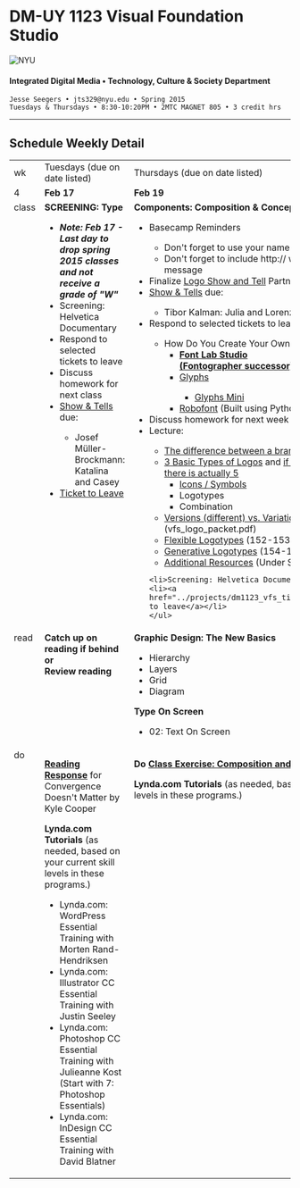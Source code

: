 # DM-UY 1123 Visual Foundation Studio

![NYU](nyu_soe_logo.png)
#### Integrated Digital Media • Technology, Culture &amp; Society Department

    Jesse Seegers • jts329@nyu.edu • Spring 2015 
    Tuesdays & Thursdays • 8:30-10:20PM • 2MTC MAGNET 805 • 3 credit hrs
---

## Schedule Weekly Detail

<table>
<tr>
<td>wk</td>
<td>Tuesdays (due on date listed)</td>
<td>Thursdays (due on date listed)</td>
</tr>
<!-- dates -->
<tr>
  <td valign="top">4</td>
  <td valign="top"><strong>Feb 17</strong></td>
  <td valign="top"><strong>Feb 19</strong></td>
</tr>
<!-- class -->
<tr>
  <td valign="top" width="4%">class</td>
  <td valign="top" width="48%"><strong>SCREENING: Type</strong>
  <ul>
  <li><strong><i>Note: Feb 17 - Last day to drop spring 2015 classes and not receive a grade of "W"</i></strong>
  <li>Screening: Helvetica Documentary</li><li>Respond to selected tickets to leave</li>

  <li>Discuss homework for next class</li>
  <li><a href="../projects/dm1123_vfs_show_and_tells.md">Show &amp; Tells</a> due:</li>
    <ul>
      <li>Josef Müller-Brockmann: Katalina and Casey</li>
    </ul>
  
   <li><a href="../projects/dm1123_vfs_tickets_to_leave.md">Ticket to Leave</a></li>
  </ul>

  </td>
  <td valign="top" width="48%"><strong>Components: Composition &amp; Concept</strong>
    <ul>
    <li>Basecamp Reminders</li>
      <ul>
      <li>Don't forget to use your name as a category</li>
      <li>Don't forget to include http:// with any link you post in a message</li>
      </ul>
    <li>Finalize <a href="../projects/dm1123_vfs_show_and_tells.md">Logo Show and Tell</a> Partners</li>
    <li><a href="../projects/dm1123_vfs_show_and_tells.md">Show &amp; Tells</a> due:</li>
    <ul>
      <li>Tibor Kalman: Julia and Lorenzo</li>
    </ul>
    <li>Respond to selected tickets to leave</li>
    <ul>
    <li>How Do You Create Your Own Typefaces? 
      <ul>
      <li><strong><a href="http://www.fontlab.com/font-editor/fontlab-studio/" target="_blank">Font Lab Studio<br>(Fontographer successor)</a></strong></li>
      <li><a href="http://www.glyphsapp.com/" target="_blank">Glyphs</a></li>
        <ul>
        <li><a href="https://itunes.apple.com/gb/app/glyphs-mini/id469036911?mt=12" target="_blank">Glyphs Mini</a></li>
        </ul>
        <li><a href="http://doc.robofont.com/documentation/welcome-to-robofont/" target="_blank">Robofont</a> (Built using Python)
    </ul>
    </ul>
    <li>Discuss homework for next week</li>
    <li>Lecture:</li>
      <ul>
      <li><a href="http://betterbusinessbrand.com/the-differences-between-a-logo-an-identity-and-a-brand" target="_blank">The difference between a brand and a logo</a></li>
      <li><a href="http://www.logodesignsource.com/types.html" target="_blank">3 Basic Types of Logos</a> and <a href="http://www.nodinx.com/5-basic-types-of-logos/" target="_blank">if you want to get technical, there is actually 5</a>
        <ul>
        <li><a href="http://thenounproject.com/" target="_blank">Icons / Symbols</a></li>
        <li>Logotypes</li>
        <li>Combination</li>
        </ul></li>
      <li><a href="https://polishedsolid.basecamphq.com/projects/12353075-visual-foundation-studio-fall-2014/files" target="_blank">Versions (different) vs. Variations (similar)</a> (vfs_logo_packet.pdf)</li>
      <li><a href="http://www.creativereview.co.uk/images/uploads/2013/07/aol_wolff_olins_2009_0.jpg" target="_blank">Flexible Logotypes</a> (152-153 Type On Screen)</li>
      <li><a href="http://www.creativeapplications.net/wp-content/uploads/2011/03/LogoMain2.jpg" target="_blank">Generative Logotypes</a> (154-155 Type On Screen)</li>
      <li><a href="../dm1123_vfs_recommended_resources.md" target="_blank">Additional Resources</a> (Under Semiotics)</li>
      </ul>
    
    
    <li>Screening: Helvetica Documentary</li>
    <li><a href="../projects/dm1123_vfs_tickets_to_leave.md">Ticket to leave</a></li>
    </ul>
  </td>
</tr>

<!-- read -->
<tr>
  <td valign="top">read</td>
  <td valign="top"><strong>Catch up on reading if behind or<br>Review reading</strong></td>
  <td valign="top">
  <strong>Graphic Design: The New Basics</strong>
  <ul>
  <li>Hierarchy</li>
  <li>Layers</li>
  <li>Grid</li>
  <li>Diagram</li>
  </ul>
  <strong>Type On Screen</strong>
  <ul>
  <li>02: Text On Screen</li>
  </ul>
</td>
</tr>

<!-- do -->
<tr>
  <td valign="top">do</td>
  <td valign="top">
  <p><strong><a href="../projects/dm1123_vfs_reading_responses.md" target="_blank">Reading Response</a></strong> for Convergence Doesn't Matter by Kyle Cooper</p>
  <strong>Lynda.com Tutorials</strong> (as needed, based on your current skill levels in these programs.)
  <ul>
  <li>Lynda.com: WordPress Essential Training with Morten Rand-Hendriksen</li>
  <li>Lynda.com: Illustrator CC Essential Training with Justin Seeley</li>
  <li>Lynda.com: Photoshop CC Essential Training with Julieanne Kost (Start with 7: Photoshop Essentials)</li>
  <li>Lynda.com: InDesign CC Essential Training with David Blatner</li>
  </ul></td>
  <td valign="top"><p><strong>Do <a href="../class_exercises/dm1123_class_exercise_concept.md" target="_blank">Class Exercise: Composition and Concept</a></strong> as homework.</p>
  <strong>Lynda.com Tutorials</strong> (as needed, based on your current skill levels in these programs.)</td>
</tr>
</table>









